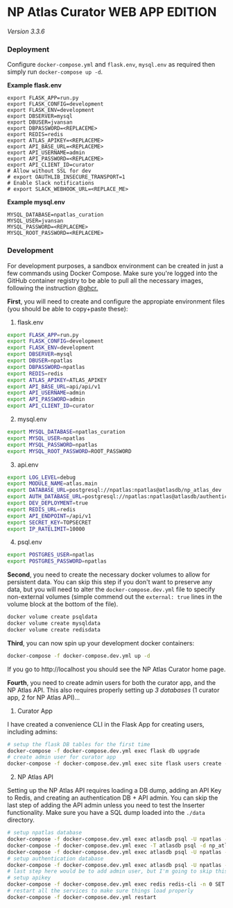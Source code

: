 # NP Atlas Curator WEB APP EDITION

_Version 3.3.6_


### Deployment

Configure `docker-compose.yml` and `flask.env`, `mysql.env` as required then simply run `docker-compose up -d`.

**Example flask.env**

```
export FLASK_APP=run.py
export FLASK_CONFIG=development
export FLASK_ENV=development
export DBSERVER=mysql
export DBUSER=jvansan
export DBPASSWORD=<REPLACEME>
export REDIS=redis
export ATLAS_APIKEY=<REPLACEME>
export API_BASE_URL=<REPLACEME>
export API_USERNAME=admin
export API_PASSWORD=<REPLACEME>
export API_CLIENT_ID=curator
# Allow without SSL for dev
# export OAUTHLIB_INSECURE_TRANSPORT=1
# Enable Slack notifications
# export SLACK_WEBHOOK_URL=<REPLACE_ME>
```

**Example mysql.env**

```
MYSQL_DATABASE=npatlas_curation
MYSQL_USER=jvansan
MYSQL_PASSWORD=<REPLACEME>
MYSQL_ROOT_PASSWORD=<REPLACEME>
```

### Development

For development purposes, a sandbox environment can be created in just a few
commands using Docker Compose. Make sure you're logged into the GitHub container
registry to be able to pull all the necessary images, following the instruction
[@ghcr.](https://docs.github.com/en/packages/working-with-a-github-packages-registry/working-with-the-container-registry)


**First**, you will need to create and configure the appropiate environment
files (you should be able to copy+paste these):

1. flask.env
```bash
export FLASK_APP=run.py
export FLASK_CONFIG=development
export FLASK_ENV=development
export DBSERVER=mysql
export DBUSER=npatlas
export DBPASSWORD=npatlas
export REDIS=redis
export ATLAS_APIKEY=ATLAS_APIKEY
export API_BASE_URL=api/api/v1
export API_USERNAME=admin
export API_PASSWORD=admin
export API_CLIENT_ID=curator
```

2. mysql.env

```bash
export MYSQL_DATABASE=npatlas_curation
export MYSQL_USER=npatlas
export MYSQL_PASSWORD=npatlas
export MYSQL_ROOT_PASSWORD=ROOT_PASSWORD
```

3. api.env

```bash
export LOG_LEVEL=debug
export MODULE_NAME=atlas.main
export DATABASE_URL=postgresql://npatlas:npatlas@atlasdb/np_atlas_dev
export AUTH_DATABASE_URL=postgresql://npatlas:npatlas@atlasdb/authentication
export DEV_DEPLOYMENT=true
export REDIS_URL=redis
export API_ENDPOINT=/api/v1
export SECRET_KEY=TOPSECRET
export IP_RATELIMIT=10000
```

4. psql.env

```bash
export POSTGRES_USER=npatlas
export POSTGRES_PASSWORD=npatlas
```

**Second**, you need to create the necessary docker volumes to allow for
persistent data. You can skip this step if you don't want to preserve any data,
but you will need to alter the `docker-compose.dev.yml` file to specify
non-external volumes (simple commend out the `external: true` lines in the
volume block at the bottom of the file).

```bash
docker volume create psqldata
docker volume create mysqldata
docker volume create redisdata
```

**Third**, you can now spin up your development docker containers:

```bash
docker-compose -f docker-compose.dev.yml up -d
```

If you go to http://localhost you should see the NP Atlas Curator home page.

**Fourth**, you need to create admin users for both the curator app, and the NP
Atlas API. This also requires properly setting up *3 databases* (1 curator app,
2 for NP Atlas API)...

1. Curator App

I have created a convenience CLI in the Flask App for creating users, including admins:

```bash
# setup the flask DB tables for the first time
docker-compose -f docker-compose.dev.yml exec flask db upgrade
# create admin user for curator app
docker-compose -f docker-compose.dev.yml exec site flask users create --username admin --password admin --email test@test.com --admin
```

2. NP Atlas API

Setting up the NP Atlas API requires loading a DB dump, adding an API Key to
Redis, and creating an authentication DB + API admin. You can skip the last step
of adding the API admin unless you need to test the Inserter functionality.
Make sure you have a SQL dump loaded into the `./data` directory.

```bash
# setup npatlas database
docker-compose -f docker-compose.dev.yml exec atlasdb psql -U npatlas -c 'create database np_atlas_dev' 
docker-compose -f docker-compose.dev.yml exec -T atlasdb psql -d np_atlas_dev -U npatlas < ./data/npatlas_dev.psql
docker-compose -f docker-compose.dev.yml exec atlasdb psql -U npatlas -c 'alter database np_atlas_dev set search_path to np_atlas,rdk,public;'
# setup authentication database
docker-compose -f docker-compose.dev.yml exec atlasdb psql -U npatlas -c 'create database authentication'
# last step here would be to add admin user, but I'm going to skip this as it's a bunch of extra work...
# setup apikey
docker-compose -f docker-compose.dev.yml exec redis redis-cli -n 0 SET ATLAS_APIKEY 0
# restart all the services to make sure things load properly
docker-compose -f docker-compose.dev.yml restart
```